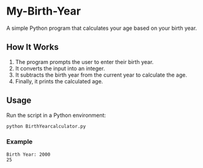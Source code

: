 # My-Birth-Year

A simple Python program that calculates your age based on your birth year.

## How It Works

1. The program prompts the user to enter their birth year.  
2. It converts the input into an integer.  
3. It subtracts the birth year from the current year to calculate the age.  
4. Finally, it prints the calculated age.  

## Usage

Run the script in a Python environment:  

```sh
python BirthYearcalculator.py
```

### Example

```
Birth Year: 2000  
25
```
